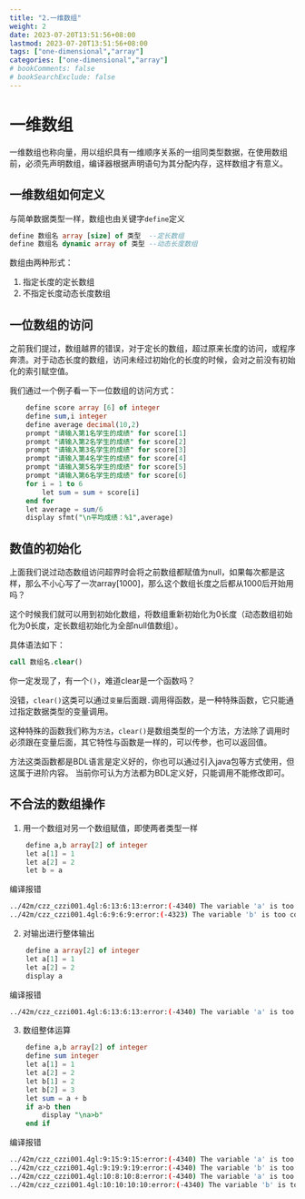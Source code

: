 ```yaml
---
title: "2.一维数组"
weight: 2
date: 2023-07-20T13:51:56+08:00
lastmod: 2023-07-20T13:51:56+08:00
tags: ["one-dimensional","array"]
categories: ["one-dimensional","array"]
# bookComments: false
# bookSearchExclude: false
---
```


# 一维数组

一维数组也称向量，用以组织具有一维顺序关系的一组同类型数据，在使用数组前，必须先声明数组，编译器根据声明语句为其分配内存，这样数组才有意义。

## 一维数组如何定义

与简单数据类型一样，数组也由关键字`define`定义

```sql
define 数组名 array [size] of 类型  --定长数组
define 数组名 dynamic array of 类型 --动态长度数组
```

数组由两种形式：
1. 指定长度的定长数组
2. 不指定长度动态长度数组

## 一位数组的访问

之前我们提过，数组越界的错误，对于定长的数组，超过原来长度的访问，或程序奔溃。对于动态长度的数组，访问未经过初始化的长度的时候，会对之前没有初始化的索引赋空值。

我们通过一个例子看一下一位数组的访问方式：
```sql
    define score array [6] of integer
    define sum,i integer
    define average decimal(10,2)
    prompt "请输入第1名学生的成绩" for score[1]
    prompt "请输入第2名学生的成绩" for score[2]
    prompt "请输入第3名学生的成绩" for score[3]
    prompt "请输入第4名学生的成绩" for score[4]
    prompt "请输入第5名学生的成绩" for score[5]
    prompt "请输入第6名学生的成绩" for score[6]
    for i = 1 to 6
        let sum = sum + score[i]
    end for
    let average = sum/6
    display sfmt("\n平均成绩：%1",average)
```

## 数值的初始化

上面我们说过动态数组访问超界时会将之前数组都赋值为null，如果每次都是这样，那么不小心写了一次array[1000]，那么这个数组长度之后都从1000后开始用吗？

这个时候我们就可以用到初始化数组，将数组重新初始化为0长度（动态数组初始化为0长度，定长数组初始化为全部null值数组）。

具体语法如下：
```sql
call 数组名.clear()
```
你一定发现了，有一个`()`，难道clear是一个函数吗？

没错，`clear()`这类可以通过`变量`后面跟`.`调用得函数，是一种特殊函数，它只能通过指定数据类型的变量调用。

这种特殊的函数我们称为`方法`，`clear()`是数组类型的一个方法，方法除了调用时必须跟在变量后面，其它特性与函数是一样的，可以传参，也可以返回值。

方法这类函数都是BDL语言是定义好的，你也可以通过引入java包等方式使用，但这属于进阶内容。
当前你可认为方法都为BDL定义好，只能调用不能修改即可。

## 不合法的数组操作

1. 用一个数组对另一个数组赋值，即使两者类型一样

```sql
    define a,b array[2] of integer
    let a[1] = 1
    let a[2] = 2
    let b = a
```

编译报错
```sh
../42m/czz_czzi001.4gl:6:13:6:13:error:(-4340) The variable 'a' is too complex a type to be used in an expression.
../42m/czz_czzi001.4gl:6:9:6:9:error:(-4323) The variable 'b' is too complex a type to be used in an assignment stateme.
```

2. 对输出进行整体输出

```sql
    define a array[2] of integer
    let a[1] = 1
    let a[2] = 2
    display a
```

编译报错

```sh
../42m/czz_czzi001.4gl:6:13:6:13:error:(-4340) The variable 'a' is too complex a type to be used in an expression.
```
3. 数组整体运算

```sql
    define a,b array[2] of integer
    define sum integer
    let a[1] = 1
    let a[2] = 2
    let b[1] = 2
    let b[2] = 3
    let sum = a + b
    if a>b then
        display "\na>b"
    end if
```
编译报错
```sh
../42m/czz_czzi001.4gl:9:15:9:15:error:(-4340) The variable 'a' is too complex a type to be used in an expression.
../42m/czz_czzi001.4gl:9:19:9:19:error:(-4340) The variable 'b' is too complex a type to be used in an expression.
../42m/czz_czzi001.4gl:10:8:10:8:error:(-4340) The variable 'a' is too complex a type to be used in an expression.
../42m/czz_czzi001.4gl:10:10:10:10:error:(-4340) The variable 'b' is too complex a type to be used in an expression.
```

